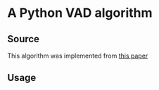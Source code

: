 # A Python VAD algorithm

## Source
This algorithm was implemented from [this paper](https://www.eurasip.org/Proceedings/Eusipco/Eusipco2009/contents/papers/1569192958.pdf)

## Usage
